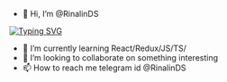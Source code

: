- 👋 Hi, I’m @RinalinDS

 [![Typing SVG](https://readme-typing-svg.herokuapp.com?color=%2336BCF7&lines=Frontend+react+developer)](https://git.io/typing-svg)
- 🌱 I’m currently learning React/Redux/JS/TS/
- 💞️ I’m looking to collaborate on something interesting
- 📫 How to reach me telegram id @RinalinDS

<!---
RinalinDS/RinalinDS is a ✨ special ✨ repository because its `README.md` (this file) appears on your GitHub profile.
You can click the Preview link to take a look at your changes.
--->
